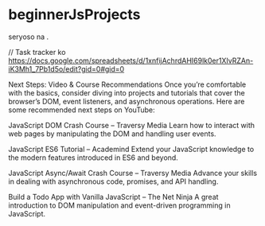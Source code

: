# beginnerJsProjects
seryoso na .

// Task tracker ko 
https://docs.google.com/spreadsheets/d/1xnfijAchrdAHI69lk0er1XIvRZAn-iK3Mh1_7Pb1d5o/edit?gid=0#gid=0

Next Steps: Video & Course Recommendations
Once you’re comfortable with the basics, consider diving into projects and tutorials that cover the browser’s DOM, event listeners, and asynchronous operations. Here are some recommended next steps on YouTube:

JavaScript DOM Crash Course – Traversy Media
Learn how to interact with web pages by manipulating the DOM and handling user events.

JavaScript ES6 Tutorial – Academind
Extend your JavaScript knowledge to the modern features introduced in ES6 and beyond.

JavaScript Async/Await Crash Course – Traversy Media
Advance your skills in dealing with asynchronous code, promises, and API handling.

Build a Todo App with Vanilla JavaScript – The Net Ninja
A great introduction to DOM manipulation and event-driven programming in JavaScript.

